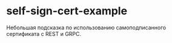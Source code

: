 # self-sign-cert-example

Небольшая подсказка по использованию самоподписанного сертификата с REST и GRPC.